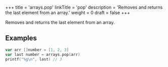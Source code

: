 +++
title = 'arrays.pop'
linkTitle = 'pop'
description = 'Removes and returns the last element from an array.'
weight = 0
draft = false
+++

Removes and returns the last element from an array.

## Examples

```go
var arr []number = [1, 2, 3]
var last number = arrays.pop(arr)
printf("%g\n", last) // 3
```

